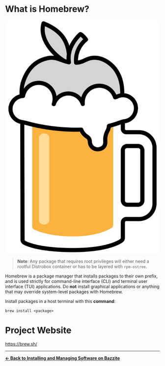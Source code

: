 <!-- ANCHOR: METADATA -->
<!--{"url_discourse": "https://universal-blue.discourse.group/docs?topic=2639", "fetched_at": "2024-09-03 16:43:07.277727+00:00"}-->
<!-- ANCHOR_END: METADATA -->

# What is Homebrew?

![Homebrew|332x500, 15%](../img/Homebrew.png)

> **Note**: Any package that requires root privileges will either need a rootful Distrobox container or has to be layered with `rpm-ostree`.

Homebrew is a package manager that installs packages to their own prefix, and is used strictly for command-line interface (CLI) and terminal user interface (TUI) applications. Do **not** install graphical applications or anything that may override system-level packages with Homebrew.

Install packages in a host terminal with this **command**:

```
brew install <package>
```

# Project Website

https://brew.sh/

<hr>

[ **← Back to Installing and Managing Software on Bazzite**](./index.md)
